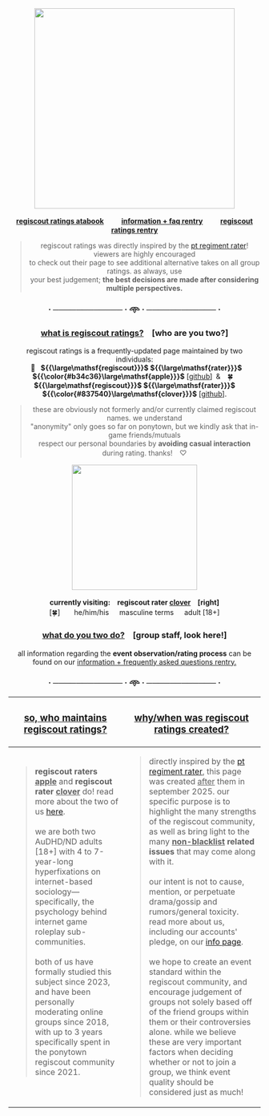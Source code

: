 
<div align="center">
<img src="https://i.postimg.cc/gkGdq95k/logo.png" width="400">

<b> [regiscout ratings atabook](https://regiscout-ratings.atabook.org)　 　[information + faq rentry](https://rentry.co/regiscout-ratings-info)　 　[regiscout ratings rentry](https://rentry.co/regiscout-ratings) </b>

> regiscout ratings was directly inspired by the [pt regiment rater](rentry.co/ptregimentrater)! viewers are highly encouraged\
> to check out their page to see additional alternative takes on all group ratings. as always, use\
> your best judgement; <b>the best decisions are made after considering multiple perspectives.</b>
### · ──────────── · 𖥸 · ──────────── ·

<h3>
<ins>what is regiscout ratings?</ins>　[who are you two?]
</h3>


regiscout ratings is a frequently-updated page maintained by two individuals:\
 🍎  **${{\large\mathsf{regiscout}}}$ ${{\large\mathsf{rater}}}$ ${{\color{#b34c36}\large\mathsf{apple}}}$** [[github](https://github.com/apple-regiscout-ratings)] &  🍀  **${{\large\mathsf{regiscout}}}$ ${{\large\mathsf{rater}}}$ ${{\color{#837540}\large\mathsf{clover}}}$** [[github](https://github.com/clover-regiscout-ratings)].

> these are obviously not formerly and/or currently claimed regiscout names. we understand\
> "anonymity" only goes so far on ponytown, but we kindly ask that in-game friends/mutuals\
> respect our personal boundaries by **avoiding casual interaction** during rating. thanks!　♡

<img src="https://i.postimg.cc/zGJCrfQZ/image.png" width="250">

**currently visiting:　regiscout rater <ins>clover</ins>　[right]**\
[🍀]　  he/him/his　 masculine terms　 adult [18+]</sup>


<h3><ins>what do you two do?</ins>　[group staff, look here!]</h3>

all information regarding the **event observation/rating process** can be\
found on our [information + frequently asked questions rentry.](https://rentry.co/regiscout-ratings-info)

### · ──────────── · 𖥸 · ──────────── ·
</div>

| <h3><ins>so, who maintains regiscout ratings?</ins></h3> | <h3><ins>why/when was regiscout ratings created?</ins></h3> |
| ------------- | ------------- |
| <blockquote>**regiscout raters <ins>apple</ins>** and **regiscout rater <ins>clover</ins>** do! read more about the two of us [here](https://rentry.co/regiscout-ratings-info).<br/><br/> we are both two AuDHD/ND adults [18+] with 4 to 7-year-long hyperfixations on internet-based sociology—specifically, the psychology behind internet game roleplay sub-communities.<br/><br/> both of us have formally studied this subject since 2023, and have been personally moderating online groups since 2018, with up to 3 years specifically spent in the ponytown regiscout community since 2021.</blockquote>  <br /> | <blockquote> directly inspired by the [pt regiment rater](rentry.co/ptregimentrater), this page was created <ins>after</ins> them in september 2025. our specific purpose is to highlight the many strengths of the regiscout community, as well as bring light to the many <b><ins>non-blacklist</ins> related issues</b> that may come along with it.<br/><br/> our intent is not to cause, mention, or perpetuate drama/gossip and rumors/general toxicity. read more about us, including our accounts' pledge, on our [info page](https://rentry.co/regiscout-ratings-info).<br/><br/>  we hope to create an event standard within the regiscout community, and encourage judgement of groups not solely based off of the friend groups within them or their controversies alone. while we believe these are very important factors when deciding whether or not to join a group, we think event quality should be considered just as much! </blockquote> |

